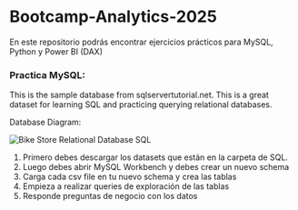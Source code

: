 # Bootcamp-Analytics-2025
En este repositorio podrás encontrar ejercicios prácticos para MySQL, Python y Power BI (DAX)


### Practica MySQL:

This is the sample database from sqlservertutorial.net. This is a great dataset for learning SQL and practicing querying relational databases.

Database Diagram:

![Bike Store Relational Database SQL](https://github.com/user-attachments/assets/0e65df9e-8c09-47f6-99a3-8590b4fd1625)



1. Primero debes descargar los datasets que están en la carpeta de SQL.
2. Luego debes abrir MySQL Workbench y debes crear un nuevo schema
3. Carga cada csv file en tu nuevo schema y crea las tablas
4. Empieza a realizar queries de exploración de las tablas
5. Responde preguntas de negocio con los datos 
